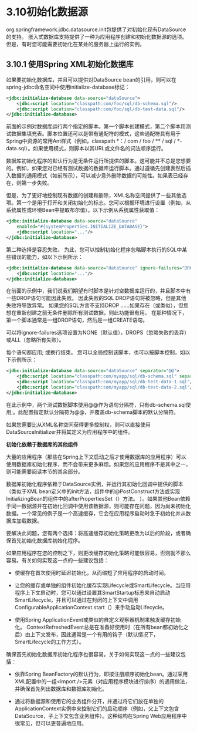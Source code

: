 # 3.10初始化数据源

org.springframework.jdbc.datasource.init包提供了对初始化现有DataSource的支持。 嵌入式数据库支持提供了一种为应用程序创建和初始化数据源的选项。 但是，有时您可能需要初始化在某处的服务器上运行的实例。

## 3.10.1 使用Spring XML初始化数据库

如果要初始化数据库，并且可以提供对DataSource bean的引用，则可以在spring-jdbc命名空间中使用initialize-database标记：

~~~xml
<jdbc:initialize-database data-source="dataSource">
    <jdbc:script location="classpath:com/foo/sql/db-schema.sql"/>
    <jdbc:script location="classpath:com/foo/sql/db-test-data.sql"/>
</jdbc:initialize-database>
~~~

前面的示例对数据库运行两个指定的脚本。第一个脚本创建模式，第二个脚本用测试数据集填充表。脚本位置还可以是带有通配符的模式，这些通配符具有用于Spring中资源的常用Ant样式（例如，classpath *：/ com / foo / ** / sql / *-data.sql）。如果使用模式，则脚本以其URL或文件名的词法顺序运行。

数据库初始化程序的默认行为是无条件运行所提供的脚本。这可能并不总是您想要的。例如，如果您对已经有测试数据的数据库运行脚本。通过遵循先创建表然后插入数据的通用模式（如前所示），可以减少意外删除数据的可能性。如果表已经存在，则第一步失败。

但是，为了更好地控制现有数据的创建和删除，XML名称空间提供了一些其他选项。第一个是用于打开和关闭初始化的标志。您可以根据环境进行设置（例如，从系统属性或环境Bean中提取布尔值）。以下示例从系统属性获取值：

~~~xml
<jdbc:initialize-database data-source="dataSource"
    enabled="#{systemProperties.INITIALIZE_DATABASE}"> 
    <jdbc:script location="..."/>
</jdbc:initialize-database>
~~~

第二种选择是容忍失败。 为此，您可以控制初始化程序忽略脚本执行的SQL中某些错误的能力，如以下示例所示：

~~~xml
<jdbc:initialize-database data-source="dataSource" ignore-failures="DROPS">
    <jdbc:script location="..."/>
</jdbc:initialize-database>
~~~

在前面的示例中，我们说我们期望有时脚本是针对空数据库运行的，并且脚本中有一些DROP语句可能因此失败。 因此失败的SQL DROP语句将被忽略，但是其他失败将导致异常。 如果您的SQL方言不支持DROP ......如果存在（或类似），但您想在重新创建之前无条件删除所有测试数据，则此功能很有用。 在那种情况下，第一个脚本通常是一组DROP语句，然后是一组CREATE语句。

可以将ignore-failures选项设置为NONE（默认值），DROPS（忽略失败的丢弃）或ALL（忽略所有失败）。

每个语句都应用; 或换行结束。 您可以全局控制该脚本，也可以按脚本控制，如以下示例所示：

~~~xml
<jdbc:initialize-database data-source="dataSource" separator="@@"> 
    <jdbc:script location="classpath:com/myapp/sql/db-schema.sql" separator=";"/> 
    <jdbc:script location="classpath:com/myapp/sql/db-test-data-1.sql"/>
    <jdbc:script location="classpath:com/myapp/sql/db-test-data-2.sql"/>
</jdbc:initialize-database>
~~~

在此示例中，两个测试数据脚本使用@@作为语句分隔符，只有db-schema.sql使用;。此配置指定默认分隔符为@@，并覆盖db-schema脚本的默认分隔符。

如果您需要比从XML名称空间获得更多控制权，则可以直接使用DataSourceInitializer并将其定义为应用程序中的组件。

**初始化依赖于数据库的其他组件**

大量的应用程序（那些在Spring上下文启动之后才使用数据库的应用程序）可以使用数据库初始化程序，而不会带来更多麻烦。如果您的应用程序不是其中之一，则可能需要阅读本节的其余部分。

数据库初始化程序依赖于DataSource实例，并运行其初始化回调中提供的脚本（类似于XML bean定义中的init方法，组件中的@PostConstruct方法或实现InitializingBean的组件中的afterPropertiesSet（）方法。 ）。如果其他Bean依赖于同一数据源并在初始化回调中使用该数据源，则可能存在问题，因为尚未初始化数据。一个常见的例子是一个高速缓存，它会在应用程序启动时急于初始化并从数据库加载数据。

要解决此问题，您有两个选择：将高速缓存初始化策略更改为以后的阶段，或者确保首先初始化数据库初始化程序。

如果应用程序在您的控制之下，则更改缓存初始化策略可能很容易，否则就不那么容易。有关如何实现这一点的一些建议包括：

* 使缓存在首次使用时延迟初始化，从而缩短了应用程序的启动时间。

* 让您的缓存或单独的组件初始化缓存实现Lifecycle或SmartLifecycle。当应用程序上下文启动时，您可以通过设置其SmartStartup标志来自动启动SmartLifecycle，并且可以通过在封闭的上下文中调用ConfigurableApplicationContext.start（）来手动启动Lifecycle。

* 使用Spring ApplicationEvent或类似的自定义观察器机制来触发缓存初始化。 ContextRefreshedEvent总是在准备好使用时（在所有bean都初始化之后）由上下文发布，因此通常是一个有用的钩子（默认情况下，SmartLifecycle的工作方式）。

确保首先初始化数据库初始化程序也很容易。关于如何实现这一点的一些建议包括：

* 依靠Spring BeanFactory的默认行为，即按注册顺序初始化bean。通过采用XML配置中的一组&lt;import />元素（对应用程序模块进行排序）的通用做法，并确保首先列出数据库和数据库初始化。

* 通过将数据源和使用它的业务组件分开，并通过将它们放在单独的ApplicationContext实例中来控制它们的启动顺序（例如，父上下文包含DataSource，子上下文包含业务组件）。这种结构在Spring Web应用程序中很常见，但可以更普遍地应用。








